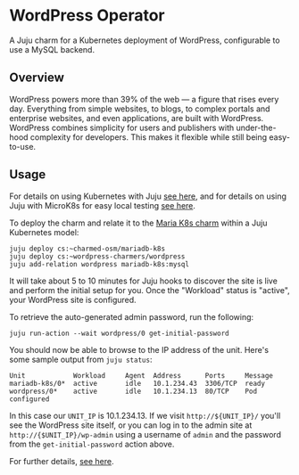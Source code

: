 # WordPress Operator

A Juju charm for a Kubernetes deployment of WordPress, configurable to use a
MySQL backend.

## Overview

WordPress powers more than 39% of the web — a figure that rises every day.
Everything from simple websites, to blogs, to complex portals and enterprise
websites, and even applications, are built with WordPress. WordPress combines
simplicity for users and publishers with under-the-hood complexity for
developers. This makes it flexible while still being easy-to-use.

## Usage

For details on using Kubernetes with Juju [see here](https://juju.is/docs/kubernetes), and for
details on using Juju with MicroK8s for easy local testing [see here](https://juju.is/docs/microk8s-cloud).

To deploy the charm and relate it to the [Maria K8s charm](https://jaas.ai/u/charmed-osm/mariadb-k8s) within a Juju
Kubernetes model:

    juju deploy cs:~charmed-osm/mariadb-k8s
    juju deploy cs:~wordpress-charmers/wordpress
    juju add-relation wordpress mariadb-k8s:mysql

It will take about 5 to 10 minutes for Juju hooks to discover the site is live
and perform the initial setup for you. Once the "Workload" status is "active",
your WordPress site is configured.

To retrieve the auto-generated admin password, run the following:

    juju run-action --wait wordpress/0 get-initial-password

You should now be able to browse to the IP address of the unit. Here's some
sample output from `juju status`:

    Unit            Workload     Agent  Address      Ports     Message
    mariadb-k8s/0*  active       idle   10.1.234.43  3306/TCP  ready
    wordpress/0*    active       idle   10.1.234.13  80/TCP    Pod configured

In this case our `UNIT_IP` is 10.1.234.13. If we visit `http://${UNIT_IP}/`
you'll see the WordPress site itself, or you can log in to the admin site
at `http://{$UNIT_IP}/wp-admin` using a username of `admin` and the password
from the `get-initial-password` action above.

For further details, [see here](https://charmhub.io/wordpress/docs).
